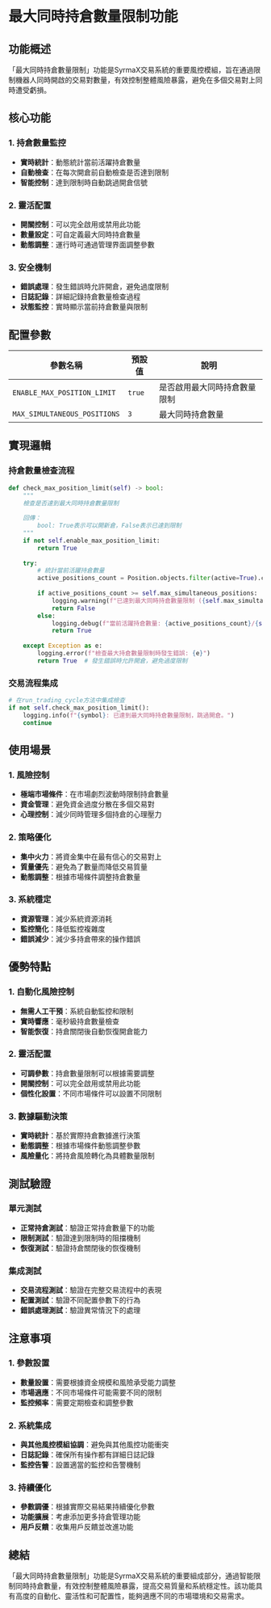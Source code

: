# 最大同時持倉數量限制功能

## 功能概述

「最大同時持倉數量限制」功能是SyrmaX交易系統的重要風控模組，旨在通過限制機器人同時開啟的交易對數量，有效控制整體風險暴露，避免在多個交易對上同時遭受虧損。

## 核心功能

### 1. 持倉數量監控
- **實時統計**：動態統計當前活躍持倉數量
- **自動檢查**：在每次開倉前自動檢查是否達到限制
- **智能控制**：達到限制時自動跳過開倉信號

### 2. 靈活配置
- **開關控制**：可以完全啟用或禁用此功能
- **數量設定**：可自定義最大同時持倉數量
- **動態調整**：運行時可通過管理界面調整參數

### 3. 安全機制
- **錯誤處理**：發生錯誤時允許開倉，避免過度限制
- **日誌記錄**：詳細記錄持倉數量檢查過程
- **狀態監控**：實時顯示當前持倉數量與限制

## 配置參數

| 參數名稱 | 預設值 | 說明 |
|---------|--------|------|
| `ENABLE_MAX_POSITION_LIMIT` | `true` | 是否啟用最大同時持倉數量限制 |
| `MAX_SIMULTANEOUS_POSITIONS` | `3` | 最大同時持倉數量 |

## 實現邏輯

### 持倉數量檢查流程
```python
def check_max_position_limit(self) -> bool:
    """
    檢查是否達到最大同時持倉數量限制
    
    回傳：
        bool: True表示可以開新倉，False表示已達到限制
    """
    if not self.enable_max_position_limit:
        return True
        
    try:
        # 統計當前活躍持倉數量
        active_positions_count = Position.objects.filter(active=True).count()
        
        if active_positions_count >= self.max_simultaneous_positions:
            logging.warning(f"已達到最大同時持倉數量限制 ({self.max_simultaneous_positions})，當前活躍持倉: {active_positions_count}")
            return False
        else:
            logging.debug(f"當前活躍持倉數量: {active_positions_count}/{self.max_simultaneous_positions}")
            return True
            
    except Exception as e:
        logging.error(f"檢查最大持倉數量限制時發生錯誤: {e}")
        return True  # 發生錯誤時允許開倉，避免過度限制
```

### 交易流程集成
```python
# 在run_trading_cycle方法中集成檢查
if not self.check_max_position_limit():
    logging.info(f"{symbol}: 已達到最大同時持倉數量限制，跳過開倉。")
    continue
```

## 使用場景

### 1. 風險控制
- **極端市場條件**：在市場劇烈波動時限制持倉數量
- **資金管理**：避免資金過度分散在多個交易對
- **心理控制**：減少同時管理多個持倉的心理壓力

### 2. 策略優化
- **集中火力**：將資金集中在最有信心的交易對上
- **質量優先**：避免為了數量而降低交易質量
- **動態調整**：根據市場條件調整持倉數量

### 3. 系統穩定
- **資源管理**：減少系統資源消耗
- **監控簡化**：降低監控複雜度
- **錯誤減少**：減少多持倉帶來的操作錯誤

## 優勢特點

### 1. 自動化風險控制
- **無需人工干預**：系統自動監控和限制
- **實時響應**：毫秒級持倉數量檢查
- **智能恢復**：持倉關閉後自動恢復開倉能力

### 2. 靈活配置
- **可調參數**：持倉數量限制可以根據需要調整
- **開關控制**：可以完全啟用或禁用此功能
- **個性化設置**：不同市場條件可以設置不同限制

### 3. 數據驅動決策
- **實時統計**：基於實際持倉數據進行決策
- **動態調整**：根據市場條件動態調整參數
- **風險量化**：將持倉風險轉化為具體數量限制

## 測試驗證

### 單元測試
- **正常持倉測試**：驗證正常持倉數量下的功能
- **限制測試**：驗證達到限制時的阻擋機制
- **恢復測試**：驗證持倉關閉後的恢復機制

### 集成測試
- **交易流程測試**：驗證在完整交易流程中的表現
- **配置測試**：驗證不同配置參數下的行為
- **錯誤處理測試**：驗證異常情況下的處理

## 注意事項

### 1. 參數設置
- **數量設置**：需要根據資金規模和風險承受能力調整
- **市場適應**：不同市場條件可能需要不同的限制
- **監控頻率**：需要定期檢查和調整參數

### 2. 系統集成
- **與其他風控模組協調**：避免與其他風控功能衝突
- **日誌記錄**：確保所有操作都有詳細日誌記錄
- **監控告警**：設置適當的監控和告警機制

### 3. 持續優化
- **參數調優**：根據實際交易結果持續優化參數
- **功能擴展**：考慮添加更多持倉管理功能
- **用戶反饋**：收集用戶反饋並改進功能

## 總結

「最大同時持倉數量限制」功能是SyrmaX交易系統的重要組成部分，通過智能限制同時持倉數量，有效控制整體風險暴露，提高交易質量和系統穩定性。該功能具有高度的自動化、靈活性和可配置性，能夠適應不同的市場環境和交易需求。
